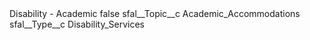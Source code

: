 <?xml version="1.0" encoding="UTF-8"?>
<CustomMetadata xmlns="http://soap.sforce.com/2006/04/metadata" xmlns:xsi="http://www.w3.org/2001/XMLSchema-instance" xmlns:xsd="http://www.w3.org/2001/XMLSchema">
    <label>Disability - Academic</label>
    <protected>false</protected>
    <values>
        <field>sfal__Topic__c</field>
        <value xsi:type="xsd:string">Academic_Accommodations</value>
    </values>
    <values>
        <field>sfal__Type__c</field>
        <value xsi:type="xsd:string">Disability_Services</value>
    </values>
</CustomMetadata>
